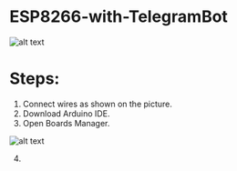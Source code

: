 # ESP8266-with-TelegramBot
![alt text](https://www.elec-cafe.com/wp-content/uploads/2015/09/ESP8266-ESP-01-Firmware-Update_Elec-Cafe.png)

# Steps:
1. Connect wires as shown on the picture.
2. Download Arduino IDE.
3. Open Boards Manager.

![alt text](https://cdn.sparkfun.com/assets/learn_tutorials/3/7/9/arduino_board_manager.png)

4.
